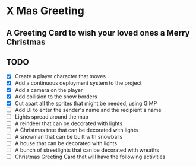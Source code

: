 X Mas Greeting
==============

A Greeting Card to wish your loved ones a Merry Christmas
---------------------------------------------------------

## TODO

- [X] Create a player character that moves
- [X] Add a continuous deployment system to the project 
- [X] Add a camera on the player
- [X] Add collision to the snow borders
- [X] Cut apart all the sprites that might be needed, using GIMP
- [ ] Add UI to enter the sender's name and the recipient's name
- [ ] Lights spread around the map
- [ ] A reindeer that can be decorated with lights
- [ ] A Christmas tree that can be decorated with lights
- [ ] A snowman that can be built with snowballs
- [ ] A house that can be decorated with lights
- [ ] A bunch of streetlights that can be decorated with wreaths
- [ ] Christmas Greeting Card that will have the following activities
